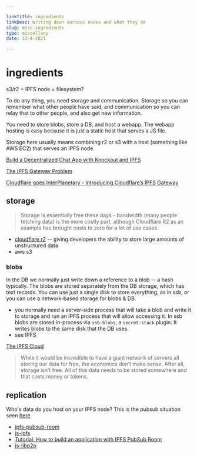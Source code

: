 ```yaml
---

linkTitle: ingredients
linkDesc: Writing down various nodes and what they do
slug: misc-ingredients
type: miscellany
date: 12-4-2021

---
```


# ingredients

s3/r2 + IPFS node = filesystem?

To do any thing, you need storage and communication. Storage so you can remember what other people have said, and communication so you can relay that to other people, and also get new information.

You need to store blobs, store a DB, and host a webapp. The webapp hosting is easy because it is just a static host that serves a JS file.

Storage here usually means combining r2 or s3 with a host (something like AWS EC2) that serves an IPFS node.

[Build a Decentralized Chat App with Knockout and IPFS](https://medium.com/textileio/build-a-decentralized-chat-app-with-knockout-and-ipfs-fccf11e8ce7b)

[The IPFS Gateway Problem](https://medium.com/pinata/the-ipfs-gateway-problem-64bbe7eb8170)

[Cloudflare goes InterPlanetary - Introducing Cloudflare’s IPFS Gateway](https://blog.cloudflare.com/distributed-web-gateway/)

## storage
> Storage is essentially free these days - bandwidth (many people fetching data) is the more costly part, although Cloudflare R2 as an example has brought costs to zero for a lot of use cases

* [cloudflare r2](https://blog.cloudflare.com/introducing-r2-object-storage/) -- giving developers the ability to store large amounts of unstructured data
* aws s3


### blobs
In the DB we normally just write down a reference to a blob -- a hash typically. The blobs are stored separately from the DB storage, which has text records. You can use just a single disk to store everything, as in ssb, or you can use a network-based storage for blobs & DB.
  * you normally need a server-side process that will take a blob and write it to storage and run an IPFS process that will allow accessing it. In ssb blobs are stored in-process via `ssb-blobs`, a `secret-stack` plugin. It writes blobs to the same disk that the DB uses.
  * see IPFS

[The IPFS Cloud](https://medium.com/pinata/the-ipfs-cloud-352ecaa3ba76)

 > While it would be incredible to have a giant network of servers all storing our data for free, the economics don’t make sense. After all, storage isn’t free. All of this data needs to be stored somewhere and that costs money or tokens.

## replication
Who's data do you host on your IPFS node? This is the pubsub situation seen [here](https://medium.com/textileio/build-a-decentralized-chat-app-with-knockout-and-ipfs-fccf11e8ce7b)

* [ipfs-pubsub-room](https://github.com/ipfs-shipyard/ipfs-pubsub-room)
* [js-ipfs](https://github.com/ipfs/js-ipfs)
* [Tutorial: How to build an application with IPFS PubSub Room](https://github.com/libp2p/research-pubsub/issues/18)
* [js-libp2p](https://github.com/libp2p/js-libp2p)

